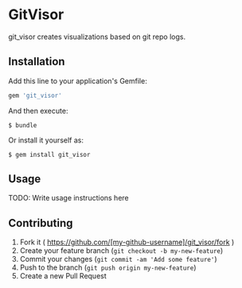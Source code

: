 # GitVisor

git_visor creates visualizations based on git repo logs.

## Installation

Add this line to your application's Gemfile:

```ruby
gem 'git_visor'
```

And then execute:

    $ bundle

Or install it yourself as:

    $ gem install git_visor

## Usage

TODO: Write usage instructions here

## Contributing

1. Fork it ( https://github.com/[my-github-username]/git_visor/fork )
2. Create your feature branch (`git checkout -b my-new-feature`)
3. Commit your changes (`git commit -am 'Add some feature'`)
4. Push to the branch (`git push origin my-new-feature`)
5. Create a new Pull Request
